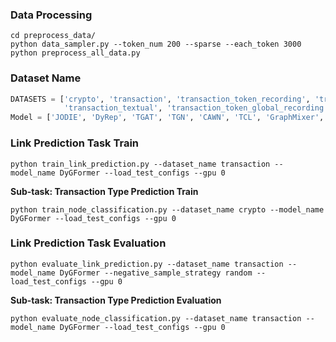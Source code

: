 ### Data Processing 

```{bash}
cd preprocess_data/
python data_sampler.py --token_num 200 --sparse --each_token 3000
python preprocess_all_data.py
```

### Dataset Name

```python 
DATASETS = ['crypto', 'transaction', 'transaction_token_recording', 'transaction_global', 
            'transaction_textual', 'transaction_token_global_recording', 'transaction_token_all']
Model = ['JODIE', 'DyRep', 'TGAT', 'TGN', 'CAWN', 'TCL', 'GraphMixer', 'DyGFormer']
```

### Link Prediction Task Train

```{bash}
python train_link_prediction.py --dataset_name transaction --model_name DyGFormer --load_test_configs --gpu 0
```

**Sub-task: Transaction Type Prediction Train**

```{bash}
python train_node_classification.py --dataset_name crypto --model_name DyGFormer --load_test_configs --gpu 0
```

### Link Prediction Task Evaluation

```{bash}
python evaluate_link_prediction.py --dataset_name transaction --model_name DyGFormer --negative_sample_strategy random --load_test_configs --gpu 0
```

**Sub-task: Transaction Type Prediction Evaluation**

```{bash}
python evaluate_node_classification.py --dataset_name transaction --model_name DyGFormer --load_test_configs --gpu 0
```

